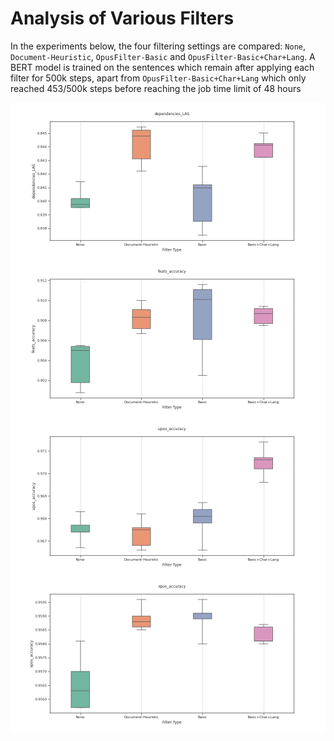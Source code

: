 
# Analysis of Various Filters

In the experiments below, the four filtering settings are compared: `None`, `Document-Heuristic`, `OpusFilter-Basic` and `OpusFilter-Basic+Char+Lang`.
A BERT model is trained on the sentences which remain after applying each filter for 500k steps, apart from `OpusFilter-Basic+Char+Lang` which only reached 453/500k steps before reaching the job time limit of 48 hours

<img src="/assets/images/ga_BERT_filter_dependencies_LAS.png" style="display: block; margin: 0 auto" />

<img src="/assets/images/ga_BERT_filter_feats_accuracy.png" style="display: block; margin: 0 auto" />

<img src="/assets/images/ga_BERT_filter_upos_accuracy.png" style="display: block; margin: 0 auto" />

<img src="/assets/images/ga_BERT_filter_xpos_accuracy.png" style="display: block; margin: 0 auto" />